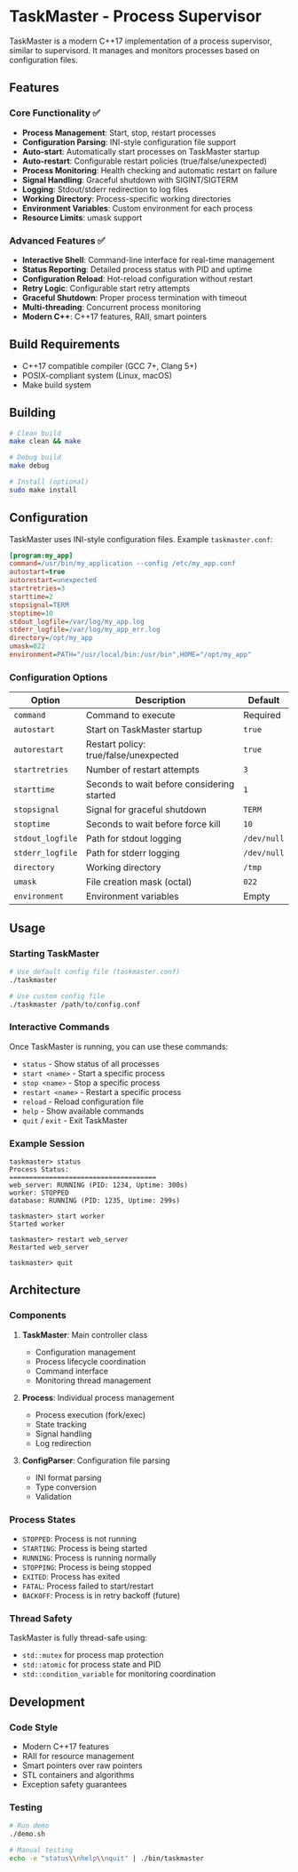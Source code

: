 # TaskMaster - Process Supervisor

TaskMaster is a modern C++17 implementation of a process supervisor, similar to supervisord. It manages and monitors processes based on configuration files.

## Features

### Core Functionality ✅
- **Process Management**: Start, stop, restart processes
- **Configuration Parsing**: INI-style configuration file support
- **Auto-start**: Automatically start processes on TaskMaster startup
- **Auto-restart**: Configurable restart policies (true/false/unexpected)
- **Process Monitoring**: Health checking and automatic restart on failure
- **Signal Handling**: Graceful shutdown with SIGINT/SIGTERM
- **Logging**: Stdout/stderr redirection to log files
- **Working Directory**: Process-specific working directories
- **Environment Variables**: Custom environment for each process
- **Resource Limits**: umask support

### Advanced Features ✅
- **Interactive Shell**: Command-line interface for real-time management
- **Status Reporting**: Detailed process status with PID and uptime
- **Configuration Reload**: Hot-reload configuration without restart
- **Retry Logic**: Configurable start retry attempts
- **Graceful Shutdown**: Proper process termination with timeout
- **Multi-threading**: Concurrent process monitoring
- **Modern C++**: C++17 features, RAII, smart pointers

## Build Requirements

- C++17 compatible compiler (GCC 7+, Clang 5+)
- POSIX-compliant system (Linux, macOS)
- Make build system

## Building

```bash
# Clean build
make clean && make

# Debug build
make debug

# Install (optional)
sudo make install
```

## Configuration

TaskMaster uses INI-style configuration files. Example `taskmaster.conf`:

```ini
[program:my_app]
command=/usr/bin/my_application --config /etc/my_app.conf
autostart=true
autorestart=unexpected
startretries=3
starttime=2
stopsignal=TERM
stoptime=10
stdout_logfile=/var/log/my_app.log
stderr_logfile=/var/log/my_app_err.log
directory=/opt/my_app
umask=022
environment=PATH="/usr/local/bin:/usr/bin",HOME="/opt/my_app"
```

### Configuration Options

| Option | Description | Default |
|--------|-------------|---------|
| `command` | Command to execute | Required |
| `autostart` | Start on TaskMaster startup | `true` |
| `autorestart` | Restart policy: true/false/unexpected | `true` |
| `startretries` | Number of restart attempts | `3` |
| `starttime` | Seconds to wait before considering started | `1` |
| `stopsignal` | Signal for graceful shutdown | `TERM` |
| `stoptime` | Seconds to wait before force kill | `10` |
| `stdout_logfile` | Path for stdout logging | `/dev/null` |
| `stderr_logfile` | Path for stderr logging | `/dev/null` |
| `directory` | Working directory | `/tmp` |
| `umask` | File creation mask (octal) | `022` |
| `environment` | Environment variables | Empty |

## Usage

### Starting TaskMaster

```bash
# Use default config file (taskmaster.conf)
./taskmaster

# Use custom config file
./taskmaster /path/to/config.conf
```

### Interactive Commands

Once TaskMaster is running, you can use these commands:

- `status` - Show status of all processes
- `start <name>` - Start a specific process
- `stop <name>` - Stop a specific process  
- `restart <name>` - Restart a specific process
- `reload` - Reload configuration file
- `help` - Show available commands
- `quit` / `exit` - Exit TaskMaster

### Example Session

```
taskmaster> status
Process Status:
=====================================
web_server: RUNNING (PID: 1234, Uptime: 300s)
worker: STOPPED
database: RUNNING (PID: 1235, Uptime: 299s)

taskmaster> start worker
Started worker

taskmaster> restart web_server
Restarted web_server

taskmaster> quit
```

## Architecture

### Components

1. **TaskMaster**: Main controller class
   - Configuration management
   - Process lifecycle coordination
   - Command interface
   - Monitoring thread management

2. **Process**: Individual process management
   - Process execution (fork/exec)
   - State tracking
   - Signal handling
   - Log redirection

3. **ConfigParser**: Configuration file parsing
   - INI format parsing
   - Type conversion
   - Validation

### Process States

- `STOPPED`: Process is not running
- `STARTING`: Process is being started
- `RUNNING`: Process is running normally
- `STOPPING`: Process is being stopped
- `EXITED`: Process has exited
- `FATAL`: Process failed to start/restart
- `BACKOFF`: Process is in retry backoff (future)

### Thread Safety

TaskMaster is fully thread-safe using:
- `std::mutex` for process map protection
- `std::atomic` for process state and PID
- `std::condition_variable` for monitoring coordination

## Development

### Code Style

- Modern C++17 features
- RAII for resource management
- Smart pointers over raw pointers
- STL containers and algorithms
- Exception safety guarantees

### Testing

```bash
# Run demo
./demo.sh

# Manual testing
echo -e "status\\nhelp\\nquit" | ./bin/taskmaster
```

